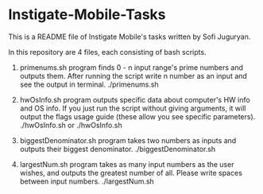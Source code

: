 # Instigate-Mobile-Tasks
This is a README file of Instigate Mobile's tasks written by Sofi Juguryan.

In this repository are 4 files, each consisting of bash scripts.

1. primenums.sh program finds 0 - n input range's prime numbers and outputs them.
After running the script write n number as an input and see the output in terminal.
./primenums.sh 

2. hwOsInfo.sh program outputs specific data about computer's HW info and OS info.
If you just run the script without giving arguments, it will output the flags usage guide (these allow you see specific parameters).
./hwOsInfo.sh  or  ./hwOsInfo.sh <flag>
  
3. biggestDenominator.sh program takes two numbers as inputs and outputs their biggest denominator.
./biggestDenominator.sh
  
4. largestNum.sh program takes as many input numbers as the user wishes, and outputs the greatest number of all.
Please write spaces between input numbers. 
./largestNum.sh
